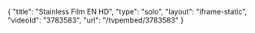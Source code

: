 {
    "title": "Stainless Film EN HD",
    "type": "solo",
    "layout": "iframe-static",
    "videoId": "3783583",
    "url": "\/tvpembed\/3783583"
}